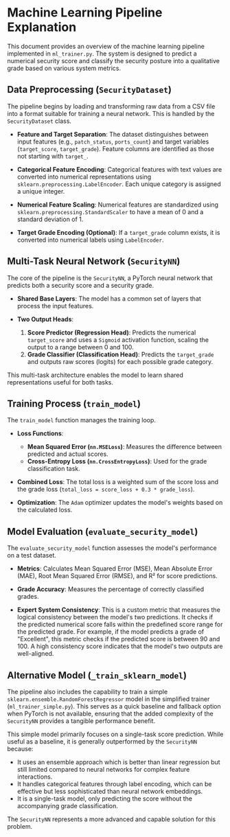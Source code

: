 # Machine Learning Pipeline Explanation

This document provides an overview of the machine learning pipeline implemented in `ml_trainer.py`. The system is designed to predict a numerical security score and classify the security posture into a qualitative grade based on various system metrics.

## Data Preprocessing (`SecurityDataset`)

The pipeline begins by loading and transforming raw data from a CSV file into a format suitable for training a neural network. This is handled by the `SecurityDataset` class.

- **Feature and Target Separation**: The dataset distinguishes between input features (e.g., `patch_status`, `ports_count`) and target variables (`target_score`, `target_grade`). Feature columns are identified as those not starting with `target_`.

- **Categorical Feature Encoding**: Categorical features with text values are converted into numerical representations using `sklearn.preprocessing.LabelEncoder`. Each unique category is assigned a unique integer.

- **Numerical Feature Scaling**: Numerical features are standardized using `sklearn.preprocessing.StandardScaler` to have a mean of 0 and a standard deviation of 1.

- **Target Grade Encoding (Optional)**: If a `target_grade` column exists, it is converted into numerical labels using `LabelEncoder`.

## Multi-Task Neural Network (`SecurityNN`)

The core of the pipeline is the `SecurityNN`, a PyTorch neural network that predicts both a security score and a security grade.

- **Shared Base Layers**: The model has a common set of layers that process the input features.

- **Two Output Heads**:
  1. **Score Predictor (Regression Head)**: Predicts the numerical `target_score` and uses a `Sigmoid` activation function, scaling the output to a range between 0 and 100.
  2. **Grade Classifier (Classification Head)**: Predicts the `target_grade` and outputs raw scores (logits) for each possible grade category.

This multi-task architecture enables the model to learn shared representations useful for both tasks.

## Training Process (`train_model`)

The `train_model` function manages the training loop.

- **Loss Functions**:

  - **Mean Squared Error (`nn.MSELoss`)**: Measures the difference between predicted and actual scores.
  - **Cross-Entropy Loss (`nn.CrossEntropyLoss`)**: Used for the grade classification task.

- **Combined Loss**: The total loss is a weighted sum of the score loss and the grade loss (`total_loss = score_loss + 0.3 * grade_loss`).

- **Optimization**: The `Adam` optimizer updates the model's weights based on the calculated loss.

## Model Evaluation (`evaluate_security_model`)

The `evaluate_security_model` function assesses the model's performance on a test dataset.

- **Metrics**: Calculates Mean Squared Error (MSE), Mean Absolute Error (MAE), Root Mean Squared Error (RMSE), and R² for score predictions.

- **Grade Accuracy**: Measures the percentage of correctly classified grades.

- **Expert System Consistency**: This is a custom metric that measures the logical consistency between the model's two predictions. It checks if the predicted numerical score falls within the predefined score range for the predicted grade. For example, if the model predicts a grade of "Excellent", this metric checks if the predicted score is between 90 and 100. A high consistency score indicates that the model's two outputs are well-aligned.

## Alternative Model (`_train_sklearn_model`)

The pipeline also includes the capability to train a simple `sklearn.ensemble.RandomForestRegressor` model in the simplified trainer (`ml_trainer_simple.py`). This serves as a quick baseline and fallback option when PyTorch is not available, ensuring that the added complexity of the `SecurityNN` provides a tangible performance benefit.

This simple model primarily focuses on a single-task score prediction. While useful as a baseline, it is generally outperformed by the `SecurityNN` because:

- It uses an ensemble approach which is better than linear regression but still limited compared to neural networks for complex feature interactions.
- It handles categorical features through label encoding, which can be effective but less sophisticated than neural network embeddings.
- It is a single-task model, only predicting the score without the accompanying grade classification.

The `SecurityNN` represents a more advanced and capable solution for this problem.

